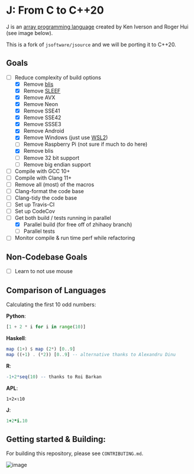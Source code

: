 # J: From C to C++20

J is an [array programming language](https://en.wikipedia.org/wiki/Array_programming) created by Ken Iverson and Roger Hui (see image below). 

This is a fork of `jsoftware/jsource` and we will be porting it to C++20.

## Goals
* [ ] Reduce complexity of build options
   * [x] Remove [blis](https://github.com/flame/blis)
   * [x] Remove [SLEEF](https://sleef.org/)
   * [x] Remove AVX
   * [x] Remove Neon
   * [x] Remove SSE41
   * [x] Remove SSE42
   * [x] Remove SSSE3
   * [x] Remove Android
   * [x] Remove Windows (just use [WSL2](https://docs.microsoft.com/en-us/windows/wsl/compare-versions#whats-new-in-wsl-2))
   * [ ] Remove Raspberry Pi (not sure if much to do here)
   * [x] Remove blis
   * [ ] Remove 32 bit support
   * [ ] Remove big endian support
* [ ] Compile with GCC 10+
* [ ] Compile with Clang 11+
* [ ] Remove all (most) of the macros
* [ ] Clang-format the code base
* [ ] Clang-tidy the code base
* [ ] Set up Travis-CI
* [ ] Set up CodeCov
* [ ] Get both build / tests running in parallel
   * [x] Parallel build (for free off of zhihaoy branch)
   * [ ] Parallel tests
* [ ] Monitor compile & run time perf while refactoring

## Non-Codebase Goals

* [ ] Learn to not use mouse

## Comparison of Languages

Calculating the first 10 odd numbers:

**Python**:
```python
[1 + 2 * i for i in range(10)]
```
**Haskell**:
```hs 
map (1+) $ map (2*) [0..9]
map ((+1) . (*2)) [0..9] -- alternative thanks to Alexandru Dinu
```
**R**:
```R
-1+2*seq(10) -- thanks to Roi Barkan
```
**APL**:
```apl
1+2×⍳10
```
**J**:
```ijs
1+2*i.10
```

## Getting started & Building:
For building this repository, please see `CONTRIBUTING.md`.

![image](https://user-images.githubusercontent.com/36027403/104798929-e4311700-5798-11eb-859c-5a55738daf79.png)
